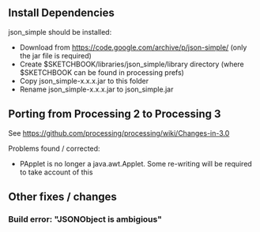 ## Install Dependencies

json_simple should be installed:

*   Download from https://code.google.com/archive/p/json-simple/ (only the jar file is required)
*   Create $SKETCHBOOK/libraries/json_simple/library directory (where $SKETCHBOOK can be found in processing prefs)
*   Copy json_simple-x.x.x.jar to this folder
*   Rename json_simple-x.x.x.jar to json_simple.jar

## Porting from Processing 2 to Processing 3

See https://github.com/processing/processing/wiki/Changes-in-3.0

Problems found / corrected:

*   PApplet is no longer a java.awt.Applet.  Some re-writing will be required to take account of this

## Other fixes / changes

### Build error: "JSONObject is ambigious"


